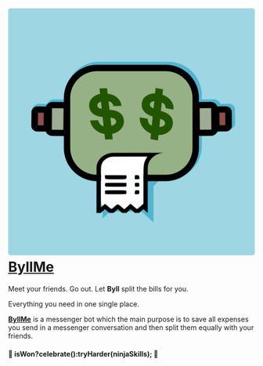 # ![ByllMe Logo](https://github.com/CarlosANovo/ByllMe/blob/master/Logo.png)    [**ByllMe**](https://www.messenger.com/t/ByllMe)

Meet your friends. Go out. Let **Byll** split the bills for you.

Everything you need in one single place.


[**ByllMe**](https://www.messenger.com/t/ByllMe) is a messenger bot which the main purpose is to save all expenses you send in a messenger conversation and then split them equally with your friends.


#### :tada: isWon?celebrate():tryHarder(ninjaSkills); :tada:

